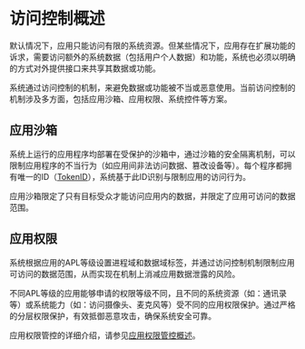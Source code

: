 # 访问控制概述

默认情况下，应用只能访问有限的系统资源。但某些情况下，应用存在扩展功能的诉求，需要访问额外的系统数据（包括用户个人数据）和功能，系统也必须以明确的方式对外提供接口来共享其数据或功能。

系统通过访问控制的机制，来避免数据或功能被不当或恶意使用。当前访问控制的机制涉及多方面，包括应用沙箱、应用权限、系统控件等方案。

## 应用沙箱

系统上运行的应用程序均部署在受保护的沙箱中，通过沙箱的安全隔离机制，可以限制应用程序的不当行为（如应用间非法访问数据、篡改设备等）。每个程序都拥有唯一的ID（[TokenID](./cj-app-permission-mgmt-overview.md#权限机制中的基本概念)），系统基于此ID识别与限制应用的访问行为。

应用沙箱限定了只有目标受众才能访问应用内的数据，并限定了应用可访问的数据范围。

## 应用权限

系统根据应用的APL等级设置进程域和数据域标签，并通过访问控制机制限制应用可访问的数据范围，从而实现在机制上消减应用数据泄露的风险。

不同APL等级的应用能够申请的权限等级不同，且不同的系统资源（如：通讯录等）或系统能力（如：访问摄像头、麦克风等）受不同的应用权限保护。通过严格的分层权限保护，有效抵御恶意攻击，确保系统安全可靠。

应用权限管控的详细介绍，请参见[应用权限管控概述](./cj-app-permission-mgmt-overview.md)。
